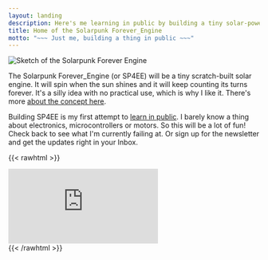 ```yaml
---
layout: landing
description: Here's me learning in public by building a tiny solar-powered motor. It spins when the sun shines and keeps counting its turns forever.
title: Home of the Solarpunk Forever_Engine
motto: "~~~ Just me, building a thing in public ~~~"
---
```


![Sketch of the Solarpunk Forever Engine](/images/sp4ee-concept-sketch.jpg#narrow)

The Solarpunk Forever_Engine (or SP4EE) will be a tiny scratch-built solar engine. It will spin when the sun shines and it will keep counting its turns forever. It's a silly idea with no practical use, which is why I like it. There's more [about the concept here](/about).

Building SP4EE is my first attempt to [learn in public](https://www.swyx.io/learn-in-public/). I barely know a thing about electronics, microcontrollers or motors. So this will be a lot of fun! Check back to see what I'm currently failing at. Or sign up for the newsletter and get the updates right in your Inbox.

{{< rawhtml >}}
<div class="substack-signup">
  <iframe src="https://sp4ee.substack.com/embed" frameborder="0" scrolling="no"></iframe>
</div>
{{< /rawhtml >}}


